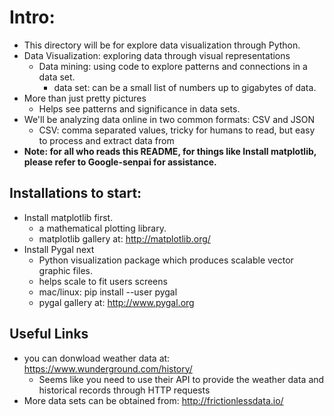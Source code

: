 # Intro:
- This directory will be for explore data visualization through Python.
- Data Visualization: exploring data through visual representations
    - Data mining: using code to explore patterns and connections in a data set.
        - data set: can be a small list of numbers up to gigabytes of data.
- More than just pretty pictures
    - Helps see patterns and significance in data sets.
- We'll be analyzing data online in two common formats: CSV and JSON
    - CSV: comma separated values, tricky for humans to read, but easy to process and extract data from 
- **Note: for all who reads this README, for things like Install matplotlib, please refer to Google-senpai for assistance.**

## Installations to start:
- Install matplotlib first.
    - a mathematical plotting library.
    - matplotlib gallery at: http://matplotlib.org/
- Install Pygal next
    - Python visualization package which produces scalable vector graphic files.
    - helps scale to fit users screens
    - mac/linux: pip install --user pygal
    - pygal gallery at: http://www.pygal.org

## Useful Links
- you can donwload weather data at: https://www.wunderground.com/history/
    - Seems like you need to use their API to provide the weather data and historical records through HTTP requests
- More data sets can be obtained from: http://frictionlessdata.io/    